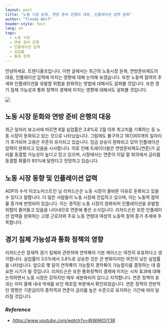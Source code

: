 ```yaml
---
layout: post
title: "노동 시장 둔화, 연방 준비 은행의 대응, 인플레이션 압력 완화"
author: "Trendy Wolf"
header-style: text
lang: en
tags:
  - 노동 시장
  - 연방 준비 은행
  - 인플레이션 압력
  - 실업률
  - 통화 정책
---
```


안녕하세요. 트렌디울프입니다. 이번 글에서는 최근의 노동시장 둔화, 연방준비제도의 대응, 인플레이션 압력에 미치는 영향에 대해 논의해 보겠습니다. 또한 노동력 참여의 추세와 인플레이션을 유발할 위험을 완화하는 방법에 대해서도 살펴볼 것입니다. 또한 경기 침체 가능성과 통화 정책이 경제에 미치는 영향에 대해서도 살펴볼 것입니다.

<img
    src="https://i.ytimg.com/vi/i8jWAKOiY38/hqdefault.jpg"
/>


## 노동 시장 둔화와 연방 준비 은행의 대응
최근 일자리 보고서에 따르면 8월 실업률은 3.8%로 2월 이후 최고치를 기록하는 등 노동 시장이 둔화되고 있는 것으로 나타났습니다. 그럼에도 불구하고 187,000개의 일자리가 추가되어 고용은 꾸준히 유지되고 있습니다. 임금 상승이 완화되고 있어 인플레이션 압력이 완화되고 있음을 시사합니다. 이로 인해 트레이더들은 연방준비제도(연준)가 금리를 동결할 가능성이 높다고 믿고 있으며, 시장에서는 연준이 이달 말 회의에서 금리를 동결할 확률이 93%에 달한다고 전망하고 있습니다.

## 노동 시장 동향 및 인플레이션 압력
ADP의 수석 이코노미스트인 닐 리처드슨은 노동 시장이 올바른 이유로 둔화되고 있을 수 있다고 말합니다. 더 많은 사람들이 노동 시장에 진입하고 있으며, 이는 노동력 참여율 증가에 반영되어 있습니다. 이는 경직된 노동 시장이 완화되어 인플레이션을 유발할 위험이 줄어들고 있음을 나타내므로 연준에 좋은 소식입니다. 리처드슨은 또한 인플레이션 압력을 완화하는 고령 근로자와 주요 노동 연령대 여성의 노동력 참여 증가 추세에 주목합니다.

## 경기 침체 가능성과 통화 정책의 영향
리처드슨은 잠재적 경기 침체와 관련하여 연착륙의 기본 케이스는 여전히 유효하다고 생각합니다. 실업률이 3.5%에서 3.8%로 상승한 것은 큰 변화이지만 여전히 낮은 실업률을 나타냅니다. 앞으로 몇 달이 연착륙이 가능할지 경착륙이 가능할지를 결정하는 데 중요한 시기가 될 것입니다. 리처드슨은 또한 통화정책이 경제에 미치는 시차 효과에 대해 논의하면서 노동 시장은 강하지만 매우 세분화되어 있다고 지적합니다. 연준 정책의 효과는 이미 올해 내내 약세를 보인 제조업 부문에서 확인되었습니다. 연준 정책의 전반적인 영향은 기준금리의 종착역과 연준이 금리를 높은 수준으로 유지하는 기간에 따라 달라질 것입니다.


### _Reference_
- _https://www.youtube.com/watch?v=i8jWAKOiY38_

